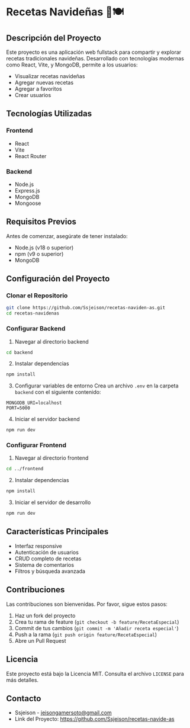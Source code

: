 # Recetas Navideñas 🎄🍽️

## Descripción del Proyecto

Este proyecto es una aplicación web fullstack para compartir y explorar recetas tradicionales navideñas. Desarrollado con tecnologías modernas como React, Vite, y MongoDB, permite a los usuarios:

- Visualizar recetas navideñas
- Agregar nuevas recetas
- Agregar a favoritos
- Crear usuarios

## Tecnologías Utilizadas

### Frontend
- React
- Vite
- React Router

### Backend
- Node.js
- Express.js
- MongoDB
- Mongoose

## Requisitos Previos

Antes de comenzar, asegúrate de tener instalado:
- Node.js (v18 o superior)
- npm (v9 o superior)
- MongoDB

## Configuración del Proyecto

### Clonar el Repositorio
```bash
git clone https://github.com/Ssjeison/recetas-naviden-as.git
cd recetas-navidenas
```

### Configurar Backend

1. Navegar al directorio backend
```bash
cd backend
```

2. Instalar dependencias
```bash
npm install
```

3. Configurar variables de entorno
Crea un archivo `.env` en la carpeta `backend` con el siguiente contenido:
```
MONGODB_URI=localhost
PORT=5000
```

4. Iniciar el servidor backend
```bash
npm run dev
```

### Configurar Frontend

1. Navegar al directorio frontend
```bash
cd ../frontend
```

2. Instalar dependencias
```bash
npm install
```

3. Iniciar el servidor de desarrollo
```bash
npm run dev
```

## Características Principales

- Interfaz responsive
- Autenticación de usuarios
- CRUD completo de recetas
- Sistema de comentarios
- Filtros y búsqueda avanzada

## Contribuciones

Las contribuciones son bienvenidas. Por favor, sigue estos pasos:
1. Haz un fork del proyecto
2. Crea tu rama de feature (`git checkout -b feature/RecetaEspecial`)
3. Commit de tus cambios (`git commit -m 'Añadir receta especial'`)
4. Push a la rama (`git push origin feature/RecetaEspecial`)
5. Abre un Pull Request

## Licencia

Este proyecto está bajo la Licencia MIT. Consulta el archivo `LICENSE` para más detalles.

## Contacto

- Ssjeison - jeisongamersoto@gmail.com
- Link del Proyecto: https://github.com/Ssjeison/recetas-navide-as
